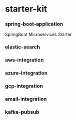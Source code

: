 # starter-kit

### spring-boot-application
SpringBoot Microservices Starter

### elastic-search

### aws-integration

### azure-integration

### gcp-integration

### email-integration

### kafka-pubsub




